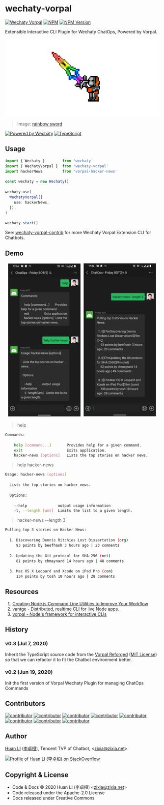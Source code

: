 # wechaty-vorpal

[![Wechaty Vorpal](https://img.shields.io/badge/Wechaty-Vorpal-brightgreen.svg)](https://github.com/wechaty/wechaty-vorpal)
[![NPM](https://github.com/wechaty/wechaty-vorpal/workflows/NPM/badge.svg)](https://github.com/wechaty/wechaty-vorpal/actions?query=workflow%3ANPM)
 [![NPM Version](https://img.shields.io/npm/v/wechaty-vorpal?color=brightgreen)](https://www.npmjs.com/package/wechaty-vorpal)

Extensible Interactive CLI Plugin for Wechaty ChatOps, Powered by Vorpal.

[![Wechaty Vorpal](docs/images/wechaty-vorpal.png)](https://github.com/wechaty/wechaty-vorpal)

> Image: [rainbow sword](http://pixelartmaker.com/art/3008b950f5ab168)

[![Powered by Wechaty](https://img.shields.io/badge/Powered%20By-Wechaty-brightgreen.svg)](https://github.com/Wechaty/wechaty)
[![TypeScript](https://img.shields.io/badge/%3C%2F%3E-TypeScript-blue.svg)](https://www.typescriptlang.org/)

## Usage

```ts
import { Wechaty }        from 'wechaty'
import { WechatyVorpal }  from 'wechaty-vorpal'
import hackerNews         from 'vorpal-hacker-news'

const wechaty = new Wechaty()

wechaty.use(
  WechatyVorpal({
    use: hackerNews,
  }),
)

wechaty.start()
```

See: [wechaty-vorpal-contrib](https://github.com/wechaty/wechaty-vorpal-contrib) for more Wechaty Vorpal Extension CLI for Chatbots.

## Demo

![Wechaty Vorpal Hacker News](docs/images/wechaty-vorpal-hacker-news.png)

> help

```sh
Commands:

    help [command...]       Provides help for a given command.
    exit                    Exits application.
    hacker-news [options]   Lists the top stories on hacker news.
```

> help hacker-news

```sh
Usage: hacker-news [options]

  Lists the top stories on hacker news.

  Options:

    --help              output usage information
    -l, --length [amt]  Limits the list to a given length.
```

> hacker-news --length 3

```sh
Pulling top 3 stories on Hacker News:

  1. Discovering Dennis Ritchies Lost Dissertation (org)
     93 points by beefhash 3 hours ago | 23 comments

  2. Updating the Git protocol for SHA-256 (net)
     81 points by chmaynard 14 hours ago | 48 comments

  3. Mac OS X Leopard and Xcode on iPad Pro (com)
     134 points by tosh 10 hours ago | 28 comments
```

## Resources

1. [Creating Node.js Command Line Utilities to Improve Your Workflow](https://www.telerik.com/blogs/creating-node-js-command-line-utilities-improve-workflow)
1. [vantge - Distributed, realtime CLI for live Node apps.](https://github.com/dthree/vantage)
1. [vorpal - Node's framework for interactive CLIs](https://github.com/dthree/vorpal)

## History

### v0.3 (Jul 7, 2020)

Inherit the TypeScript source code from the [Vorpal Reforged](https://github.com/vorpaljs-reforged/vorpal) ([MIT License](src/vorpal/LICENSE)) so that we can refactor it to fit the Chatbot environment better.

### v0.2 (Jun 19, 2020)

Init the first version of Vorpal Wechaty Plugin for managing ChatOps Commands

## Contributors

[![contributor](https://sourcerer.io/fame/huan/wechaty/wechaty-vorpal/images/0)](https://sourcerer.io/fame/huan/wechaty/wechaty-vorpal/links/0)
[![contributor](https://sourcerer.io/fame/huan/wechaty/wechaty-vorpal/images/1)](https://sourcerer.io/fame/huan/wechaty/wechaty-vorpal/links/1)
[![contributor](https://sourcerer.io/fame/huan/wechaty/wechaty-vorpal/images/2)](https://sourcerer.io/fame/huan/wechaty/wechaty-vorpal/links/2)
[![contributor](https://sourcerer.io/fame/huan/wechaty/wechaty-vorpal/images/3)](https://sourcerer.io/fame/huan/wechaty/wechaty-vorpal/links/3)
[![contributor](https://sourcerer.io/fame/huan/wechaty/wechaty-vorpal/images/4)](https://sourcerer.io/fame/huan/wechaty/wechaty-vorpal/links/4)
[![contributor](https://sourcerer.io/fame/huan/wechaty/wechaty-vorpal/images/5)](https://sourcerer.io/fame/huan/wechaty/wechaty-vorpal/links/5)
[![contributor](https://sourcerer.io/fame/huan/wechaty/wechaty-vorpal/images/6)](https://sourcerer.io/fame/huan/wechaty/wechaty-vorpal/links/6)
[![contributor](https://sourcerer.io/fame/huan/wechaty/wechaty-vorpal/images/7)](https://sourcerer.io/fame/huan/wechaty/wechaty-vorpal/links/7)

## Author

[Huan LI](https://github.com/huan) ([李卓桓](http://linkedin.com/in/zixia)), Tencent TVP of Chatbot, \<zixia@zixia.net\>

[![Profile of Huan LI (李卓桓) on StackOverflow](https://stackexchange.com/users/flair/265499.png)](https://stackexchange.com/users/265499)

## Copyright & License

- Code & Docs © 2020 Huan LI (李卓桓) \<zixia@zixia.net\>
- Code released under the Apache-2.0 License
- Docs released under Creative Commons
